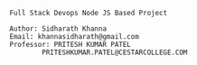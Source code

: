     Full Stack Devops Node JS Based Project 

    Author: Sidharath Khanna
    Email: khannasidharath@gmail.com
    Professor: PRITESH KUMAR PATEL
            PRITESHKUMAR.PATEL@CESTARCOLLEGE.COM 
